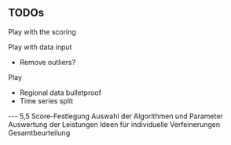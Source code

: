 ## TODOs

Play with the scoring

Play with data input
* Remove outliers?

Play
* Regional data bulletproof
* Time series split


--- 5,5
Score-Festlegung
Auswahl der Algorithmen und Parameter
Auswertung der Leistungen
Ideen für individuelle Verfeinerungen
Gesamtbeurteilung
